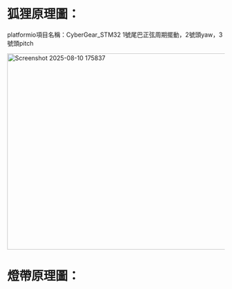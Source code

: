 <h1>狐狸原理圖：</h1>

platformio項目名稱：CyberGear_STM32<r><n>
1號尾巴正弦周期擺動，2號頭yaw，3號頭pitch<r><n>

<img width="711" height="454" alt="Screenshot 2025-08-10 175837" src="https://github.com/user-attachments/assets/3f17aaec-7a14-42ce-af11-73d7b6128d89" />


<h1>燈帶原理圖：</h1>
